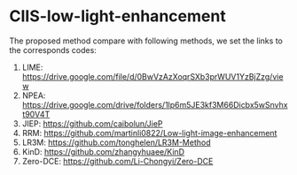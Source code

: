 # CIIS-low-light-enhancement
The proposed method compare with following methods, we set the links to the corresponds codes:
1. LIME: https://drive.google.com/file/d/0BwVzAzXoqrSXb3prWUV1YzBjZzg/view
2. NPEA: https://drive.google.com/drive/folders/1lp6m5JE3kf3M66Dicbx5wSnvhxt90V4T
3. JIEP:  https://github.com/caibolun/JieP
4. RRM: https://github.com/martinli0822/Low-light-image-enhancement
5. LR3M: https://github.com/tonghelen/LR3M-Method
6. KinD: https://github.com/zhangyhuaee/KinD
7. Zero-DCE: https://github.com/Li-Chongyi/Zero-DCE
